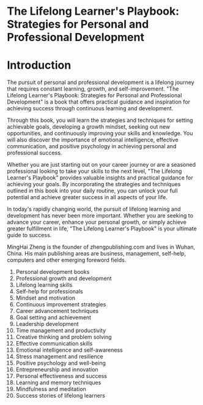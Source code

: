 # The Lifelong Learner's Playbook: Strategies for Personal and Professional Development

# Introduction

The pursuit of personal and professional development is a lifelong journey that requires constant learning, growth, and self-improvement. "The Lifelong Learner's Playbook: Strategies for Personal and Professional Development" is a book that offers practical guidance and inspiration for achieving success through continuous learning and development.

Through this book, you will learn the strategies and techniques for setting achievable goals, developing a growth mindset, seeking out new opportunities, and continuously improving your skills and knowledge. You will also discover the importance of emotional intelligence, effective communication, and positive psychology in achieving personal and professional success.

Whether you are just starting out on your career journey or are a seasoned professional looking to take your skills to the next level, "The Lifelong Learner's Playbook" provides valuable insights and practical guidance for achieving your goals. By incorporating the strategies and techniques outlined in this book into your daily routine, you can unlock your full potential and achieve greater success in all aspects of your life.

In today's rapidly changing world, the pursuit of lifelong learning and development has never been more important. Whether you are seeking to advance your career, enhance your personal growth, or simply achieve greater fulfillment in life, "The Lifelong Learner's Playbook" is your ultimate guide to success.

MingHai Zheng is the founder of zhengpublishing.com and lives in Wuhan, China. His main publishing areas are business, management, self-help, computers and other emerging foreword fields.



1. Personal development books
2. Professional growth and development
3. Lifelong learning skills
4. Self-help for professionals
5. Mindset and motivation
6. Continuous improvement strategies
7. Career advancement techniques
8. Goal setting and achievement
9. Leadership development
10. Time management and productivity
11. Creative thinking and problem solving
12. Effective communication skills
13. Emotional intelligence and self-awareness
14. Stress management and resilience
15. Positive psychology and well-being
16. Entrepreneurship and innovation
17. Personal effectiveness and success
18. Learning and memory techniques
19. Mindfulness and meditation
20. Success stories of lifelong learners

